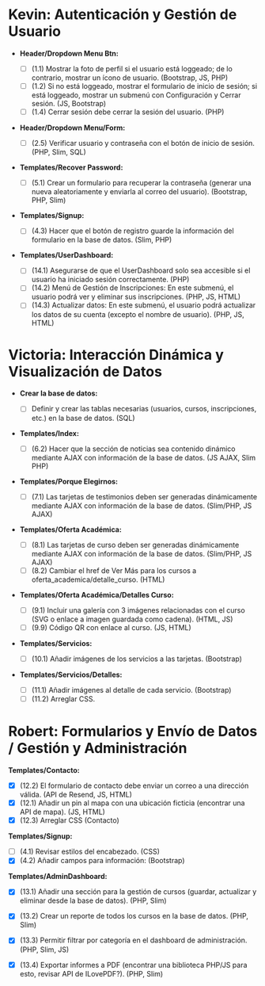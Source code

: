 # Kevin: Autenticación y Gestión de Usuario

* **Header/Dropdown Menu Btn:**
  
  * [ ] (1.1) Mostrar la foto de perfil si el usuario está loggeado; de lo contrario, mostrar un ícono de usuario. (Bootstrap, JS, PHP)
  * [ ] (1.2) Si no está loggeado, mostrar el formulario de inicio de sesión; si está loggeado, mostrar un submenú con Configuración y Cerrar sesión. (JS, Bootstrap)
  * [ ] (1.4) Cerrar sesión debe cerrar la sesión del usuario. (PHP)

* **Header/Dropdown Menu/Form:**
  
  * [ ] (2.5) Verificar usuario y contraseña con el botón de inicio de sesión. (PHP, Slim, SQL)

* **Templates/Recover Password:**
  
  * [ ] (5.1) Crear un formulario para recuperar la contraseña (generar una nueva aleatoriamente y enviarla al correo del usuario). (Bootstrap, PHP, Slim)

* **Templates/Signup:**
  
  * [ ] (4.3) Hacer que el botón de registro guarde la información del formulario en la base de datos. (Slim, PHP)

* **Templates/UserDashboard:**
  
  * [ ] (14.1) Asegurarse de que el UserDashboard solo sea accesible si el usuario ha iniciado sesión correctamente. (PHP)
  * [ ] (14.2) Menú de Gestión de Inscripciones: En este submenú, el usuario podrá ver y eliminar sus inscripciones. (PHP, JS, HTML)
  * [ ] (14.3) Actualizar datos: En este submenú, el usuario podrá actualizar los datos de su cuenta (excepto el nombre de usuario). (PHP, JS, HTML)

# Victoria: Interacción Dinámica y Visualización de Datos

* **Crear la base de datos:**
  
  * [ ] Definir y crear las tablas necesarias (usuarios, cursos, inscripciones, etc.) en la base de datos. (SQL)

* **Templates/Index:**
  
  * [ ] (6.2) Hacer que la sección de noticias sea contenido dinámico mediante AJAX con información de la base de datos. (JS AJAX, Slim PHP)

* **Templates/Porque Elegirnos:**
  
  * [ ] (7.1) Las tarjetas de testimonios deben ser generadas dinámicamente mediante AJAX con información de la base de datos. (Slim/PHP, JS AJAX)

* **Templates/Oferta Académica:**
  
  * [ ] (8.1) Las tarjetas de curso deben ser generadas dinámicamente mediante AJAX con información de la base de datos. (Slim/PHP, JS AJAX)
  * [ ] (8.2) Cambiar el href de Ver Más para los cursos a oferta_academica/detalle_curso. (HTML)

* **Templates/Oferta Académica/Detalles Curso:**
  
  * [ ] (9.1) Incluir una galería con 3 imágenes relacionadas con el curso (SVG o enlace a imagen guardada como cadena). (HTML, JS)
  * [ ] (9.9) Código QR con enlace al curso. (JS, HTML)

* **Templates/Servicios:**
  
  * [ ] (10.1) Añadir imágenes de los servicios a las tarjetas. (Bootstrap)

* **Templates/Servicios/Detalles:**
  
  * [ ] (11.1) Añadir imágenes al detalle de cada servicio. (Bootstrap)
  * [ ] (11.2) Arreglar CSS.

# Robert: Formularios y Envío de Datos / Gestión y Administración

**Templates/Contacto:**

* [x] (12.2) El formulario de contacto debe enviar un correo a una dirección válida. (API de Resend, JS, HTML)
* [x] (12.1) Añadir un pin al mapa con una ubicación ficticia (encontrar una API de mapa). (JS, HTML)
* [x] (12.3) Arreglar CSS (Contacto)

**Templates/Signup:**

* [ ] (4.1) Revisar estilos del encabezado. (CSS)
* [x] (4.2) Añadir campos para información: (Bootstrap)

**Templates/AdminDashboard:**

- [x] (13.1) Añadir una sección para la gestión de cursos (guardar, actualizar y eliminar desde la base de datos). (PHP, Slim)

- [x] (13.2) Crear un reporte de todos los cursos en la base de datos. (PHP, Slim)

- [x] (13.3) Permitir filtrar por categoría en el dashboard de administración. (PHP, Slim, JS)

- [x] (13.4) Exportar informes a PDF (encontrar una biblioteca PHP/JS para esto, revisar API de ILovePDF?). (PHP, Slim)
